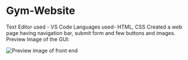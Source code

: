 # Gym-Website
Text Editor used - VS Code
Languages used- HTML, CSS
Created a web page having navigation bar, submit form and few buttons and images.
Preview Image of the GUI:


![Preview image of front end](https://user-images.githubusercontent.com/68140375/114870124-6e7b2c80-9e15-11eb-9593-5a4d5a427644.png)


